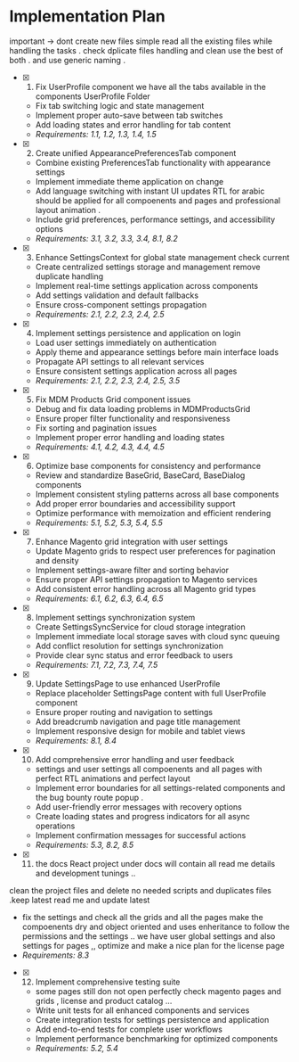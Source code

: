 # Implementation Plan
important -> dont create new files simple read all the existing files while handling the tasks .
check dplicate files handling and clean use the best of both . and use generic naming .

- [x] 1. Fix UserProfile component we have all the tabs available in the components UserProfile Folder 

  - Fix tab switching logic and state management
  - Implement proper auto-save between tab switches
  - Add loading states and error handling for tab content
  - _Requirements: 1.1, 1.2, 1.3, 1.4, 1.5_

- [x] 2. Create unified AppearancePreferencesTab component
  - Combine existing PreferencesTab functionality with appearance settings
  - Implement immediate theme application on change
  - Add language switching with instant UI updates RTL for arabic should be applied for all compoenents and pages and professional layout animation .
  - Include grid preferences, performance settings, and accessibility options
  - _Requirements: 3.1, 3.2, 3.3, 3.4, 8.1, 8.2_

- [x] 3. Enhance SettingsContext for global state management check current 
  - Create centralized settings storage and management remove duplicate handling 
  - Implement real-time settings application across components
  - Add settings validation and default fallbacks
  - Ensure cross-component settings propagation
  - _Requirements: 2.1, 2.2, 2.3, 2.4, 2.5_

- [x] 4. Implement settings persistence and application on login
  - Load user settings immediately on authentication
  - Apply theme and appearance settings before main interface loads
  - Propagate API settings to all relevant services
  - Ensure consistent settings application across all pages
  - _Requirements: 2.1, 2.2, 2.3, 2.4, 2.5, 3.5_

- [x] 5. Fix MDM Products Grid component issues
  - Debug and fix data loading problems in MDMProductsGrid
  - Ensure proper filter functionality and responsiveness
  - Fix sorting and pagination issues
  - Implement proper error handling and loading states
  - _Requirements: 4.1, 4.2, 4.3, 4.4, 4.5_

- [x] 6. Optimize base components for consistency and performance
  - Review and standardize BaseGrid, BaseCard, BaseDialog components
  - Implement consistent styling patterns across all base components
  - Add proper error boundaries and accessibility support
  - Optimize performance with memoization and efficient rendering
  - _Requirements: 5.1, 5.2, 5.3, 5.4, 5.5_

- [x] 7. Enhance Magento grid integration with user settings






  - Update Magento grids to respect user preferences for pagination and density
  - Implement settings-aware filter and sorting behavior
  - Ensure proper API settings propagation to Magento services
  - Add consistent error handling across all Magento grid types
  - _Requirements: 6.1, 6.2, 6.3, 6.4, 6.5_

- [x] 8. Implement settings synchronization system





  - Create SettingsSyncService for cloud storage integration
  - Implement immediate local storage saves with cloud sync queuing
  - Add conflict resolution for settings synchronization
  - Provide clear sync status and error feedback to users
  - _Requirements: 7.1, 7.2, 7.3, 7.4, 7.5_

- [x] 9. Update SettingsPage to use enhanced UserProfile





  - Replace placeholder SettingsPage content with full UserProfile component
  - Ensure proper routing and navigation to settings
  - Add breadcrumb navigation and page title management
  - Implement responsive design for mobile and tablet views
  - _Requirements: 8.1, 8.4_

- [x] 10. Add comprehensive error handling and user feedback





  - settings and user settings all compoenents and all pages with perfect RTL animations and perfect layout
  - Implement error boundaries for all settings-related components and the bug bounty route popup .
  - Add user-friendly error messages with recovery options
  - Create loading states and progress indicators for all async operations
  - Implement confirmation messages for successful actions
  - _Requirements: 5.3, 8.2, 8.5_

- [x] 11. the docs React project under docs will contain all read me details and development tunings ..





clean the project files and delete no needed scripts and duplicates files .keep latest read me and update latest 
  - fix the settings and check all the grids and all the pages make the compoenents dry and object oriented and uses enheritance to follow the permissions and the settings .. 
  we have user global settings and also settings for pages ,, 
  optimize and make a nice plan for the license page 
  - _Requirements: 8.3_

- [x] 12. Implement comprehensive testing suite





  - some pages still don not open perfectly  check magento pages and grids , license and product catalog ...
  - Write unit tests for all enhanced components and services
  - Create integration tests for settings persistence and application
  - Add end-to-end tests for complete user workflows
  - Implement performance benchmarking for optimized components
  - _Requirements: 5.2, 5.4_
